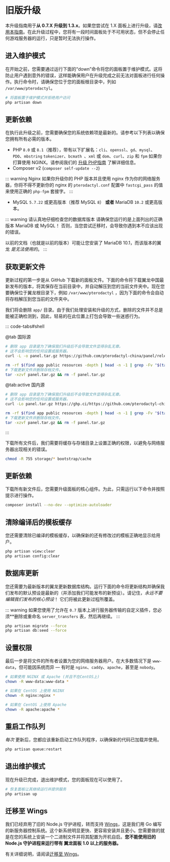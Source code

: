 # 旧版升级
本升级指南用于**从 0.7.X 升级到 1.3.x**。如果您尝试在 1.X 面板上进行升级，请[改用本指南](/panel/1.0/updating.md)。在此升级过程中，您将有一段时间面板处于不可用状态，但不会停止任何游戏服务器的运行，只是暂时无法执行操作。

## 进入维护模式
在开始之前，您需要通过运行下面的“down”命令将您的面板置于维护模式。这将防止用户遇到意外的错误，这样能确保用户在升级完成之前无法对面板进行任何操作。执行命令时，请确保您位于您的面板根目录中，列如 `/var/www/pterodactyl`。

``` bash
# 将面板置于维护模式并拒绝用户访问
php artisan down
```

## 更新依赖
在执行此升级之前，您需要确保您的系统依赖项是最新的。请参考以下列表以确保您拥有所有必需的版本。

* PHP `8.0` 或 `8.1`（推荐），带有以下扩展名：`cli`、`openssl`、`gd`、`mysql`、`PDO`、`mbstring` `tokenizer`、`bcmath `、`xml` 或 `dom`、`curl`、`zip` 和 `fpm` 如果你打算使用 NGINX。请参阅我们的 [升级 PHP指南](/guides/php_upgrade.md) 了解详细信息。
* Composer v2 (`composer self-update --2`)

::: warning Nginx
如果你升级你的 PHP 版本并且使用 nginx 作为你的网络服务器，你将不得不更新你的 nginx 的 `pterodactyl.conf` 配置中 `fastcgi_pass` 的值来使用正确的 `php-fpm` 套接字。
:::

* MySQL `5.7.22` 或更高版本（推荐 MySQL `8`） **或者** MariaDB `10.2` 或更高版本。

::: warning 请认真地仔细检查您的数据库版本
请确保您运行的是上面列出的正确版本 MariaDB 或 MySQL！ 否则，当您尝试迁移时，会导致你遇到本不应该出现的错误。

以前的文档（也就是以前的版本）可能让您安装了 MariaDB 10.1，而该版本的翼龙 _是无法使用的_。
:::

## 获取更新文件
更新过程的第一步是从 GitHub 下载新的面板文件。下面的命令将下载翼龙中国最新发布的版本，将其保存在当前目录中，并自动解压到您的当前文件夹中。现在您要确保位于翼龙根目录下，例如 `/var/www/pterodactyl` ，因为下面的命令会自动将存档解压到您当前的文件夹中。

我们将会删除 `app/` 目录。由于我们处理安装和升级的方式，删除的文件并不总是能被正确检测到，因此，轻易的在此位置上打包会导致一些迷惑行为。

::: code-tabs#shell

@tab 国际源

``` bash
# 删除 app 目录是为了确保我们升级后不会导致文件显得杂乱无章。
# 这不会影响您的任何设置或服务器。
curl -L -o panel.tar.gz https://github.com/pterodactyl-china/panel/releases/latest/download/panel.tar.gz

rm -rf $(find app public resources -depth | head -n -1 | grep -Fv "$(tar -tf panel.tar.gz)")
# 下载更新文件并删除存档文件。
tar -xzvf panel.tar.gz && rm -f panel.tar.gz
```

@tab:active 国内源

``` bash
# 删除 app 目录是为了确保我们升级后不会导致文件显得杂乱无章。
# 这不会影响您的任何设置或服务器。
curl -Lo panel.tar.gz https://ghp.ci/https://github.com/pterodactyl-china/panel/releases/latest/download/panel.tar.gz

rm -rf $(find app public resources -depth | head -n -1 | grep -Fv "$(tar -tf panel.tar.gz)")
# 下载更新文件并删除存档文件。
tar -xzvf panel.tar.gz && rm -f panel.tar.gz
```

:::

下载所有文件后，我们需要将缓存与存储目录上设置正确的权限，以避免与网络服务器出现相关的错误。

``` bash
chmod -R 755 storage/* bootstrap/cache
```

## 更新依赖
下载所有新文件后，您需要升级面板的核心组件。为此，只需运行以下命令并按照提示进行操作。

``` bash
composer install --no-dev --optimize-autoloader
```

## 清除编译后的模板缓存
您还需要清除已编译的模板缓存，以确保新的还有修改过的模板正确地显示给用户。

``` bash
php artisan view:clear
php artisan config:clear
```

## 数据库更新
您还需要为最新版本的翼龙更新数据库结构。运行下面的命令将更新结构并确保我们发布的默认预设是最新的（并添加我们可能发布的新预设）。请记住，_永远不要编辑我们发布的核心预设_！ 它们将被此更新过程所覆盖。

::: warning
如果您使用了允许在 `0.7` 版本上进行服务器传输的自定义插件，您必须**删除或重命名 `server_transfers` 表，然后再继续。
:::

``` bash
php artisan migrate --force
php artisan db:seed --force
```

## 设置权限
最后一步是将文件的所有者设置为您的网络服务器用户。在大多数情况下是 `www-data`，但可能因系统而异 &mdash; 有时是 `nginx`、`caddy`、`apache`，甚至是 `nobody`。

``` bash
# 如果使用 NGINX 或 Apache (并且不在CentOS上)
chown -R www-data:www-data *

# 如果在 CentOS 上使用 NGINX
chown -R nginx:nginx *

# 如果在 CentOS 上使用 Apache
chown -R apache:apache *
```

## 重启工作队列
_每次_ 更新后，您都应该重新启动工作队列程序，以确保新的代码已加载并使用。

``` bash
php artisan queue:restart
```

## 退出维护模式
现在升级已完成，退出维护模式，您的面板现在可以使用了。

```bash
# 恢复面板让其继续运行并提供服务
php artisan up
```

## 迁移至 Wings
我们已经弃用了旧的 Node.js 守护进程，转而支持 [Wings](https://github.com/pterodactyl-china/wings)，这是我们用 Go 编写的新服务器控制系统。这个新系统明显更快、更容易安装并且更小。您需要做的就是在您的系统上安装一个二进制文件并将其配置为开机自启。**您不能使用旧的 Node.js 守护进程来运行带有 翼龙面板 1.0 以上的服务器。**

有关详细说明，请阅读[迁移至 Wings](/wings/1.0/migrating.md)。
